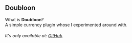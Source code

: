 ## Doubloon

What is **Doubloon**?  
A simple currency plugin whose I experimented around with. 

###### It's only available at: [GitHub](https://github.com/Tofpu/Doubloon).